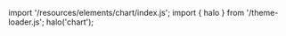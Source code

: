 <!--
type: template
name: chart
-->

import '/resources/elements/chart/index.js';
import { halo } from '/theme-loader.js';
halo('chart');
